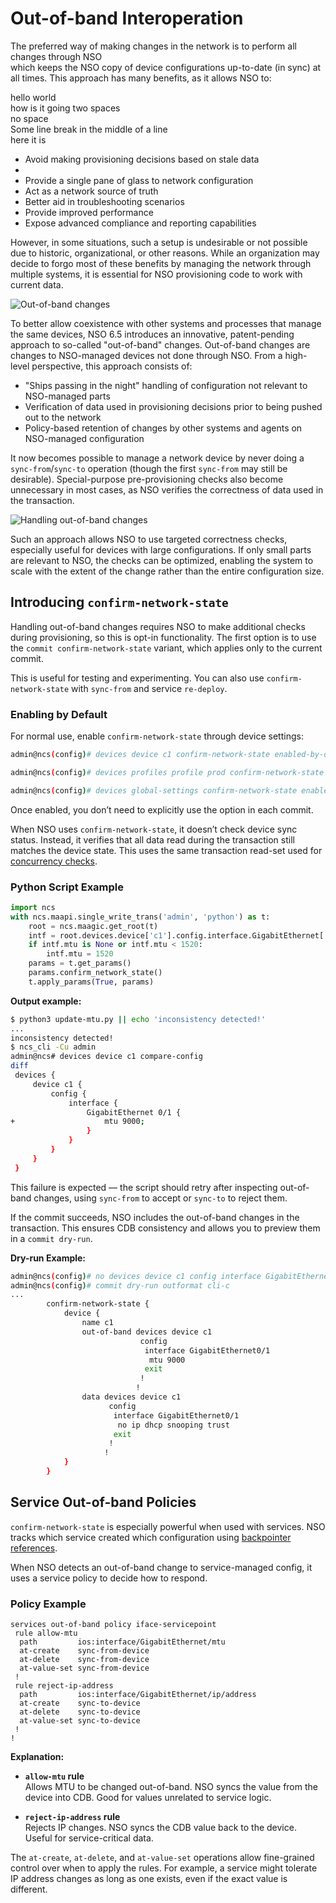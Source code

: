 
# Out-of-band Interoperation

The preferred way of making changes in the network is to perform all changes through NSO  <br/> 
which keeps the NSO copy of device configurations up-to-date (in sync) at all times. This approach has many benefits, as it allows NSO to:

hello world <br/>
how is it going two spaces <br/>
no space<br/>
Some line break in the middle of a line <br/> here it is 


- Avoid making provisioning decisions based on stale data
-  
- Provide a single pane of glass to network configuration  
- Act as a network source of truth  
- Better aid in troubleshooting scenarios  
- Provide improved performance  
- Expose advanced compliance and reporting capabilities  

However, in some situations, such a setup is undesirable or not possible due to historic, organizational, or other reasons. While an organization may decide to forgo most of these benefits by managing the network through multiple systems, it is essential for NSO provisioning code to work with current data.

![Out-of-band changes](../../images/oob-change.png)

To better allow coexistence with other systems and processes that manage the same devices, NSO 6.5 introduces an innovative, patent-pending approach to so-called "out-of-band" changes. Out-of-band changes are changes to NSO-managed devices not done through NSO. From a high-level perspective, this approach consists of:

- "Ships passing in the night" handling of configuration not relevant to NSO-managed parts  
- Verification of data used in provisioning decisions prior to being pushed out to the network  
- Policy-based retention of changes by other systems and agents on NSO-managed configuration  

It now becomes possible to manage a network device by never doing a `sync-from`/`sync-to` operation (though the first `sync-from` may still be desirable). Special-purpose pre-provisioning checks also become unnecessary in most cases, as NSO verifies the correctness of data used in the transaction.

![Handling out-of-band changes](../../images/oob-handling.png)

Such an approach allows NSO to use targeted correctness checks, especially useful for devices with large configurations. If only small parts are relevant to NSO, the checks can be optimized, enabling the system to scale with the extent of the change rather than the entire configuration size.

## Introducing `confirm-network-state`

Handling out-of-band changes requires NSO to make additional checks during provisioning, so this is opt-in functionality. The first option is to use the `commit confirm-network-state` variant, which applies only to the current commit.

This is useful for testing and experimenting. You can also use `confirm-network-state` with `sync-from` and service `re-deploy`.

### Enabling by Default

For normal use, enable `confirm-network-state` through device settings:

```bash
admin@ncs(config)# devices device c1 confirm-network-state enabled-by-default true
```

```bash
admin@ncs(config)# devices profiles profile prod confirm-network-state enabled-by-default true
```

```bash
admin@ncs(config)# devices global-settings confirm-network-state enabled-by-default true
```

Once enabled, you don’t need to explicitly use the option in each commit.

When NSO uses `confirm-network-state`, it doesn’t check device sync status. Instead, it verifies that all data read during the transaction still matches the device state. This uses the same transaction read-set used for [concurrency checks](../../development/core-concepts/nso-concurrency-model.md).

### Python Script Example

```python
import ncs
with ncs.maapi.single_write_trans('admin', 'python') as t:
    root = ncs.maagic.get_root(t)
    intf = root.devices.device['c1'].config.interface.GigabitEthernet['0/1']
    if intf.mtu is None or intf.mtu < 1520:
        intf.mtu = 1520
    params = t.get_params()
    params.confirm_network_state()
    t.apply_params(True, params)
```

**Output example:**

```bash
$ python3 update-mtu.py || echo 'inconsistency detected!'
...
inconsistency detected!
$ ncs_cli -Cu admin
admin@ncs# devices device c1 compare-config
diff
 devices {
     device c1 {
         config {
             interface {
                 GigabitEthernet 0/1 {
+                    mtu 9000;
                 }
             }
         }
     }
 }
```

This failure is expected — the script should retry after inspecting out-of-band changes, using `sync-from` to accept or `sync-to` to reject them.

If the commit succeeds, NSO includes the out-of-band changes in the transaction. This ensures CDB consistency and allows you to preview them in a `commit dry-run`.

**Dry-run Example:**

```bash
admin@ncs(config)# no devices device c1 config interface GigabitEthernet 0/1 ip dhcp snooping trust
admin@ncs(config)# commit dry-run outformat cli-c
...
        confirm-network-state {
            device {
                name c1
                out-of-band devices device c1
                             config
                              interface GigabitEthernet0/1
                               mtu 9000
                              exit
                             !
                            !
                data devices device c1
                      config
                       interface GigabitEthernet0/1
                        no ip dhcp snooping trust
                       exit
                      !
                     !
            }
        }
```

## Service Out-of-band Policies

`confirm-network-state` is especially powerful when used with services. NSO tracks which service created which configuration using [backpointer references](../../development/advanced-development/developing-services/services-deep-dive#ch_svcref.refcount).

When NSO detects an out-of-band change to service-managed config, it uses a service policy to decide how to respond.

### Policy Example

```
services out-of-band policy iface-servicepoint
 rule allow-mtu
  path         ios:interface/GigabitEthernet/mtu
  at-create    sync-from-device
  at-delete    sync-from-device
  at-value-set sync-from-device
 !
 rule reject-ip-address
  path         ios:interface/GigabitEthernet/ip/address
  at-create    sync-to-device
  at-delete    sync-to-device
  at-value-set sync-to-device
 !
!
```

**Explanation:**

- **`allow-mtu` rule**  
  Allows MTU to be changed out-of-band. NSO syncs the value from the device into CDB. Good for values unrelated to service logic.

- **`reject-ip-address` rule**  
  Rejects IP changes. NSO syncs the CDB value back to the device. Useful for service-critical data.

The `at-create`, `at-delete`, and `at-value-set` operations allow fine-grained control over when to apply the rules. For example, a service might tolerate IP address changes as long as one exists, even if the exact value is different.
